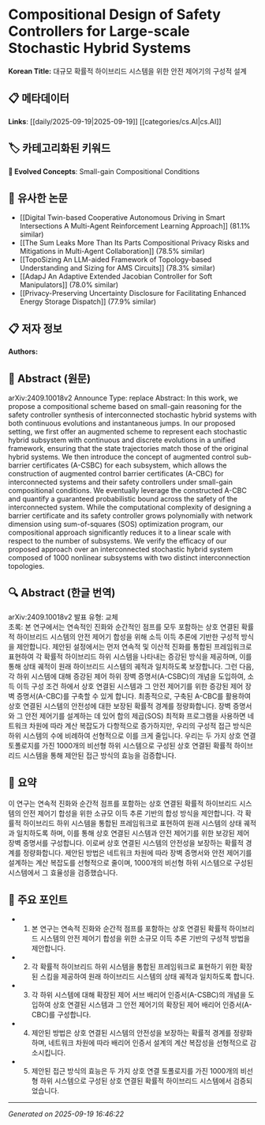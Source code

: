 
# Compositional Design of Safety Controllers for Large-scale Stochastic Hybrid Systems

**Korean Title:** 대규모 확률적 하이브리드 시스템을 위한 안전 제어기의 구성적 설계

## 📋 메타데이터

**Links**: [[daily/2025-09-19|2025-09-19]] [[categories/cs.AI|cs.AI]]

## 🏷️ 카테고리화된 키워드
**🚀 Evolved Concepts**: Small-gain Compositional Conditions

## 🔗 유사한 논문
- [[Digital Twin-based Cooperative Autonomous Driving in Smart Intersections A Multi-Agent Reinforcement Learning Approach]] (81.1% similar)
- [[The Sum Leaks More Than Its Parts Compositional Privacy Risks and Mitigations in Multi-Agent Collaboration]] (78.5% similar)
- [[TopoSizing An LLM-aided Framework of Topology-based Understanding and Sizing for AMS Circuits]] (78.3% similar)
- [[AdapJ An Adaptive Extended Jacobian Controller for Soft Manipulators]] (78.0% similar)
- [[Privacy-Preserving Uncertainty Disclosure for Facilitating Enhanced Energy Storage Dispatch]] (77.9% similar)

## 📋 저자 정보

**Authors:** 

## 📄 Abstract (원문)

arXiv:2409.10018v2 Announce Type: replace 
Abstract: In this work, we propose a compositional scheme based on small-gain reasoning for the safety controller synthesis of interconnected stochastic hybrid systems with both continuous evolutions and instantaneous jumps. In our proposed setting, we first offer an augmented scheme to represent each stochastic hybrid subsystem with continuous and discrete evolutions in a unified framework, ensuring that the state trajectories match those of the original hybrid systems. We then introduce the concept of augmented control sub-barrier certificates (A-CSBC) for each subsystem, which allows the construction of augmented control barrier certificates (A-CBC) for interconnected systems and their safety controllers under small-gain compositional conditions. We eventually leverage the constructed A-CBC and quantify a guaranteed probabilistic bound across the safety of the interconnected system. While the computational complexity of designing a barrier certificate and its safety controller grows polynomially with network dimension using sum-of-squares (SOS) optimization program, our compositional approach significantly reduces it to a linear scale with respect to the number of subsystems. We verify the efficacy of our proposed approach over an interconnected stochastic hybrid system composed of 1000 nonlinear subsystems with two distinct interconnection topologies.

## 🔍 Abstract (한글 번역)

arXiv:2409.10018v2 발표 유형: 교체  
초록: 본 연구에서는 연속적인 진화와 순간적인 점프를 모두 포함하는 상호 연결된 확률적 하이브리드 시스템의 안전 제어기 합성을 위해 소득 이득 추론에 기반한 구성적 방식을 제안합니다. 제안된 설정에서는 먼저 연속적 및 이산적 진화를 통합된 프레임워크로 표현하여 각 확률적 하이브리드 하위 시스템을 나타내는 증강된 방식을 제공하며, 이를 통해 상태 궤적이 원래 하이브리드 시스템의 궤적과 일치하도록 보장합니다. 그런 다음, 각 하위 시스템에 대해 증강된 제어 하위 장벽 증명서(A-CSBC)의 개념을 도입하여, 소득 이득 구성 조건 하에서 상호 연결된 시스템과 그 안전 제어기를 위한 증강된 제어 장벽 증명서(A-CBC)를 구축할 수 있게 합니다. 최종적으로, 구축된 A-CBC를 활용하여 상호 연결된 시스템의 안전성에 대한 보장된 확률적 경계를 정량화합니다. 장벽 증명서와 그 안전 제어기를 설계하는 데 있어 합의 제곱(SOS) 최적화 프로그램을 사용하면 네트워크 차원에 따라 계산 복잡도가 다항적으로 증가하지만, 우리의 구성적 접근 방식은 하위 시스템의 수에 비례하여 선형적으로 이를 크게 줄입니다. 우리는 두 가지 상호 연결 토폴로지를 가진 1000개의 비선형 하위 시스템으로 구성된 상호 연결된 확률적 하이브리드 시스템을 통해 제안된 접근 방식의 효능을 검증합니다.

## 📝 요약

이 연구는 연속적 진화와 순간적 점프를 포함하는 상호 연결된 확률적 하이브리드 시스템의 안전 제어기 합성을 위한 소규모 이득 추론 기반의 합성 방식을 제안합니다. 각 확률적 하이브리드 하위 시스템을 통합된 프레임워크로 표현하여 원래 시스템의 상태 궤적과 일치하도록 하며, 이를 통해 상호 연결된 시스템과 안전 제어기를 위한 보강된 제어 장벽 증명서를 구성합니다. 이로써 상호 연결된 시스템의 안전성을 보장하는 확률적 경계를 정량화합니다. 제안된 방법은 네트워크 차원에 따라 장벽 증명서와 안전 제어기를 설계하는 계산 복잡도를 선형적으로 줄이며, 1000개의 비선형 하위 시스템으로 구성된 시스템에서 그 효율성을 검증했습니다.

## 🎯 주요 포인트

- 1. 본 연구는 연속적 진화와 순간적 점프를 포함하는 상호 연결된 확률적 하이브리드 시스템의 안전 제어기 합성을 위한 소규모 이득 추론 기반의 구성적 방법을 제안합니다.

- 2. 각 확률적 하이브리드 하위 시스템을 통합된 프레임워크로 표현하기 위한 확장된 스킴을 제공하여 원래 하이브리드 시스템의 상태 궤적과 일치하도록 합니다.

- 3. 각 하위 시스템에 대해 확장된 제어 서브 배리어 인증서(A-CSBC)의 개념을 도입하여 상호 연결된 시스템과 그 안전 제어기의 확장된 제어 배리어 인증서(A-CBC)를 구성합니다.

- 4. 제안된 방법은 상호 연결된 시스템의 안전성을 보장하는 확률적 경계를 정량화하며, 네트워크 차원에 따라 배리어 인증서 설계의 계산 복잡성을 선형적으로 감소시킵니다.

- 5. 제안된 접근 방식의 효능은 두 가지 상호 연결 토폴로지를 가진 1000개의 비선형 하위 시스템으로 구성된 상호 연결된 확률적 하이브리드 시스템에서 검증되었습니다.

---

*Generated on 2025-09-19 16:46:22*